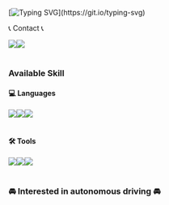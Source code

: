 <!-- ![header](https://capsule-render.vercel.app/api?type=waving&color=black&text=&animation=twinkling&height=80) -->
[![Typing SVG](https://readme-typing-svg.demolab.com?font=Alkatra&weight=500&size=45&duration=3500&pause=3&color=blue&center=false&vCenter=false&multiline=true&repeat=flase&width=1000&height=100&lines=Welcome+to+hojun's+Page!!)](https://git.io/typing-svg)


<!--
[![hojun's GitHub stats](https://github-readme-stats.vercel.app/api?username=hojuni9999&include_all_commits=true&show_icons=true&theme=blue)](https://github.com/hojuni9999/github-readme-stats)
-->
📞 Contact 📞
<div style="display:flex; flex-direction:row;">
    <a href="mailto:hojuni9999@kookmin.ac.kr">
        <img src="https://img.shields.io/badge/hojuni9999-blue?style=for-the-badge&logo=Gmail&logoColor=white"> 
    </a>
    <a href="https://www.instagram.com/fleecenuj">
        <img src="https://img.shields.io/badge/fleeceunj-E4405F?style=for-the-badge&logo=Instagram&logoColor=white"> 
    </a>
</div><br>

### Available Skill
#### 💻 Languages
<div style="display:flex; flex-direction:row;">
    <a href="mailto:hojuni9999@kookmin.ac.kr">
        <img src="https://img.shields.io/badge/Python-blue?style=for-the-badge&logo=python&logoColor=white"> 
    </a>
    <a href="https://www.instagram.com/fleecenuj">
        <img src="https://img.shields.io/badge/C++-00599C?style=for-the-badge&logo=c%2B%2B&logoColor=white"> 
    </a>
    <a href="https://www.instagram.com/fleecenuj">
        <img src="https://img.shields.io/badge/C%23-000000?style=for-the-badge&logo=csharp&logoColor=white"> 
    </a>
</div><br>

#### 🛠️ Tools
<div style="display:flex; flex-direction:row;">
    <a href="mailto:hojuni9999@kookmin.ac.kr">
        <img src="https://img.shields.io/badge/google colab-orange?style=for-the-badge&logo=googlecolab&logoColor=white"> 
    </a>
    <a href="https://www.instagram.com/fleecenuj">
        <img src="https://img.shields.io/badge/unity-000000?style=for-the-badge&logo=unity&logoColor=white"> 
    </a>
    <a href="https://www.instagram.com/fleecenuj">
        <img src="https://img.shields.io/badge/ros2-navy?style=for-the-badge&logo=ros&logoColor=white"> 
    </a>
</div><br>


### 🚘 Interested in autonomous driving 🚘
<!--
<div style="display:flex; flex-direction:row;">
    <a href="https://www.tesla.com/">
        <img src="https://img.shields.io/badge/tesla-red?style=for-the-badge&logo=Tesla&logoColor=white"> 
    </a>
    <a href="https://www.hyundai.com/kr/ko/e">
        <img src="https://img.shields.io/badge/hyundai-blue?style=for-the-badge&logo=hyundai&logoColor=white"> 
    </a>
</div><br>
-->
